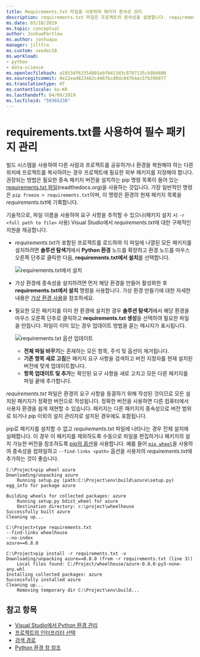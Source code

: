 ```yaml
---
title: Requirements.txt 파일을 사용하여 패키지 종속성 관리
description: requirements.txt 파일은 프로젝트의 종속성을 설명합니다. requirements.txt 파일이 포함된 프로젝트를 수신하는 경우 해당 종속성을 한 단계로 쉽게 설치할 수 있습니다.
ms.date: 03/18/2019
ms.topic: conceptual
author: JoshuaPartlow
ms.author: joshuapa
manager: jillfra
ms.custom: seodec18
ms.workload:
- python
- data-science
ms.openlocfilehash: a1853df63354801ebf0413d3c8707135cb9bb800
ms.sourcegitcommit: 0e22ead8234b2c4467bcd0dc047b4ac5fb39b977
ms.translationtype: HT
ms.contentlocale: ko-KR
ms.lasthandoff: 04/09/2019
ms.locfileid: "59365238"
---
```

# <a name="manage-required-packages-with-requirementstxt"></a>requirements.txt를 사용하여 필수 패키지 관리

빌드 시스템을 사용하여 다른 사람과 프로젝트를 공유하거나 환경을 복원해야 하는 다른 위치에 프로젝트를 복사하려는 경우 프로젝트에 필요한 외부 패키지를 지정해야 합니다. 권장되는 방법은 필요한 종속 패키지 버전을 설치하는 pip 명령 목록이 들어 있는 [requirements.txt 파일](https://pip.readthedocs.org/en/latest/user_guide.html#requirements-files)(readthedocs.org)을 사용하는 것입니다. 가장 일반적인 명령은 `pip freeze > requirements.txt`이며, 이 명령은 환경의 현재 패키지 목록을 *requirements.txt*에 기록합니다.

기술적으로, 파일 이름을 사용하여 요구 사항을 추적할 수 있으나(패키지 설치 시 `-r <full path to file>` 사용) Visual Studio에서 *requirements.txt*에 대한 구체적인 지원을 제공합니다.

- *requirements.txt*가 포함된 프로젝트를 로드하여 이 파일에 나열된 모든 패키지를 설치하려면 **솔루션 탐색기**에서 **Python 환경** 노드를 확장하고 환경 노드를 마우스 오른쪽 단추로 클릭한 다음, **requirements.txt에서 설치**를 선택합니다.

    ![requirements.txt에서 설치](media/environments/environments-requirements-txt-install.png)

- 가상 환경에 종속성을 설치하려면 먼저 해당 환경을 만들어 활성화한 후 **requirements.txt에서 설치** 명령을 사용합니다. 가상 환경 만들기에 대한 자세한 내용은 [가상 환경 사용](selecting-a-python-environment-for-a-project.md#use-virtual-environments)을 참조하세요.

- 필요한 모든 패키지를 이미 한 환경에 설치한 경우 **솔루션 탐색기**에서 해당 환경을 마우스 오른쪽 단추로 클릭하고 **requirements.txt 생성**을 선택하여 필요한 파일을 만듭니다. 파일이 이미 있는 경우 업데이트 방법을 묻는 메시지가 표시됩니다.

    ![requirements.txt 옵션 업데이트](media/environments/environments-requirements-txt-replace.png)

  - **전체 파일 바꾸기**는 존재하는 모든 항목, 주석 및 옵션이 제거됩니다.
  - **기존 항목 새로 고침**은 패키지 요구 사항을 검색하고 버전 지정자를 현재 설치된 버전에 맞게 업데이트합니다.
  - **항목 업데이트 및 추가**는 확인된 요구 사항을 새로 고치고 모든 다른 패키지를 파일 끝에 추가합니다.

*requirements.txt* 파일은 환경의 요구 사항을 동결하기 위해 작성된 것이므로 모든 설치된 패키지가 정확한 버전으로 작성됩니다. 정확한 버전을 사용하면 다른 컴퓨터에서 사용자 환경을 쉽게 재현할 수 있습니다. 패키지는 다른 패키지의 종속성으로 버전 범위로 되거나 pip 이외의 설치 관리자로 설치된 경우에도 포함됩니다.

pip로 패키지를 설치할 수 없고 *requirements.txt* 파일에 나타나는 경우 전체 설치에 실패합니다. 이 경우 이 패키지를 제외하도록 수동으로 파일을 편집하거나 패키지의 설치 가능한 버전을 참조하도록 [pip의 옵션](https://pip.readthedocs.org/en/latest/reference/pip_install.html#requirements-file-format)을 사용합니다. 예를 들어 [`pip wheel`](https://pip.readthedocs.org/en/latest/reference/pip_wheel.html)을 사용하여 종속성을 컴파일하고 `--find-links <path>` 옵션을 사용자의 *requirements.txt*에 추가하는 것이 좋습니다.

```output
C:\Project>pip wheel azure
Downloading/unpacking azure
    Running setup.py (path:C:\Project\env\build\azure\setup.py) egg_info for package azure

Building wheels for collected packages: azure
    Running setup.py bdist_wheel for azure
    Destination directory: c:\project\wheelhouse
Successfully built azure
Cleaning up...

C:\Project>type requirements.txt
--find-links wheelhouse
--no-index
azure==0.8.0

C:\Project>pip install -r requirements.txt -v
Downloading/unpacking azure==0.8.0 (from -r requirements.txt (line 3))
    Local files found: C:/Project/wheelhouse/azure-0.8.0-py3-none-any.whl
Installing collected packages: azure
Successfully installed azure
Cleaning up...
    Removing temporary dir C:\Project\env\build...
```

## <a name="see-also"></a>참고 항목

- [Visual Studio에서 Python 환경 관리](managing-python-environments-in-visual-studio.md)
- [프로젝트의 인터프리터 선택](selecting-a-python-environment-for-a-project.md)
- [검색 경로](search-paths.md)
- [Python 환경 창 참조](python-environments-window-tab-reference.md)
